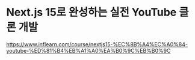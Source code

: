 # Next.js 15로 완성하는 실전 YouTube 클론 개발

https://www.inflearn.com/course/nextjs15-%EC%8B%A4%EC%A0%84-youtube-%ED%81%B4%EB%A1%A0%EA%B0%9C%EB%B0%9C

